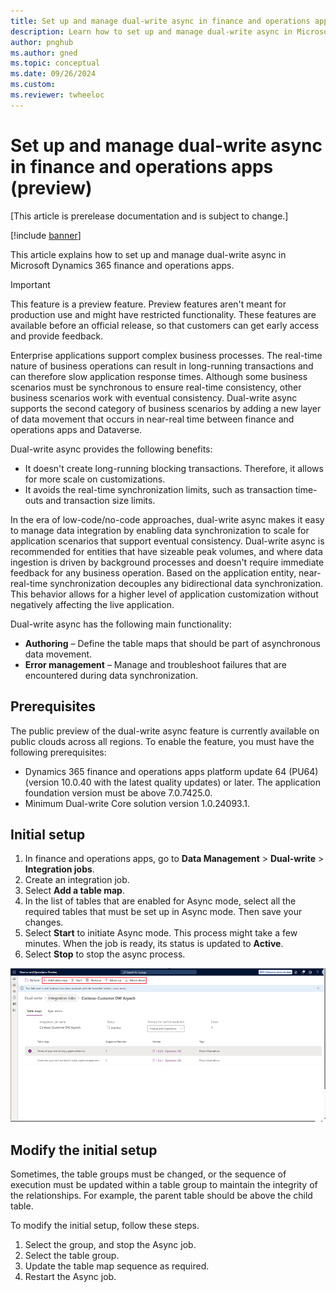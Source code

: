 ```yaml
---
title: Set up and manage dual-write async in finance and operations apps (preview)
description: Learn how to set up and manage dual-write async in Microsoft Dynamics 365 finance and operations apps.
author: pnghub
ms.author: gned
ms.topic: conceptual
ms.date: 09/26/2024
ms.custom:
ms.reviewer: twheeloc
---
```


# Set up and manage dual-write async in finance and operations apps (preview)

[This article is prerelease documentation and is subject to change.]

[!include [banner](../../includes/banner.md)]

This article explains how to set up and manage dual-write async in Microsoft Dynamics 365 finance and operations apps.

> [!IMPORTANT]
> This feature is a preview feature. Preview features aren't meant for production use and might have restricted functionality. These features are available before an official release, so that customers can get early access and provide feedback.

Enterprise applications support complex business processes. The real-time nature of business operations can result in long-running transactions and can therefore slow application response times. Although some business scenarios must be synchronous to ensure real-time consistency, other business scenarios work with eventual consistency. Dual-write async supports the second category of business scenarios by adding a new layer of data movement that occurs in near-real time between finance and operations apps and Dataverse.

Dual-write async provides the following benefits:

- It doesn't create long-running blocking transactions. Therefore, it allows for more scale on customizations.
- It avoids the real-time synchronization limits, such  as transaction time-outs and transaction size limits.

In the era of low-code/no-code approaches, dual-write async makes it easy to manage data integration by enabling data synchronization to scale for application scenarios that support eventual consistency. Dual-write async is recommended for entities that have sizeable peak volumes, and where data ingestion is driven by background processes and doesn't require immediate feedback for any business operation. Based on the application entity, near-real-time synchronization decouples any bidirectional data synchronization. This behavior allows for a higher level of application customization without negatively affecting the live application.

Dual-write async has the following main functionality:

- **Authoring** – Define the table maps that should be part of asynchronous data movement.
- **Error management** – Manage and troubleshoot failures that are encountered during data synchronization.

## Prerequisites

The public preview of the dual-write async feature is currently available on public clouds across all regions. To enable the feature, you must have the following prerequisites:

- Dynamics 365 finance and operations apps platform update 64 (PU64) (version 10.0.40 with the latest quality updates) or later. The application foundation version must be above 7.0.7425.0.
- Minimum Dual-write Core solution version 1.0.24093.1.

## Initial setup

1. In finance and operations apps, go to **Data Management** \> **Dual-write** \> **Integration jobs**.
1. Create an integration job.
1. Select **Add a table map**.
1. In the list of tables that are enabled for Async mode, select all the required tables that must be set up in Async mode. Then save your changes.
1. Select **Start** to initiate Async mode. This process might take a few minutes. When the job is ready, its status is updated to **Active**.
1. Select **Stop** to stop the async process.

![Integration jobs](./media/image.png)

## Modify the initial setup

Sometimes, the table groups must be changed, or the sequence of execution must be updated within a table group to maintain the integrity of the relationships. For example, the parent table should be above the child table.

To modify the initial setup, follow these steps.

1. Select the group, and stop the Async job.
1. Select the table group.
1. Update the table map sequence as required.
1. Restart the Async job.
